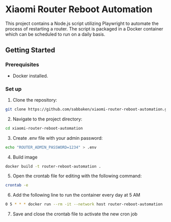 # Xiaomi Router Reboot Automation

This project contains a Node.js script utilizing Playwright to automate the process of restarting a router. The script is packaged in a Docker container which can be scheduled to run on a daily basis.

## Getting Started

### Prerequisites

- Docker installed.

### Set up

1. Clone the repository:

```bash
git clone https://github.com/sabbaken/xiaomi-router-reboot-automation.git
```

2. Navigate to the project directory:

```bash
cd xiaomi-router-reboot-automation
```

3. Create .env file with your admin password:

```bash
echo "ROUTER_ADMIN_PASSWORD=1234" > .env
```

4. Build image

```bash
docker build -t router-reboot-automation .
```

5. Open the crontab file for editing with the following command:

```bash
crontab -e
```

6. Add the following line to run the container every day at 5 AM

```bash
0 5 * * * docker run --rm -it --network host router-reboot-automation
```

7. Save and close the crontab file to activate the new cron job
